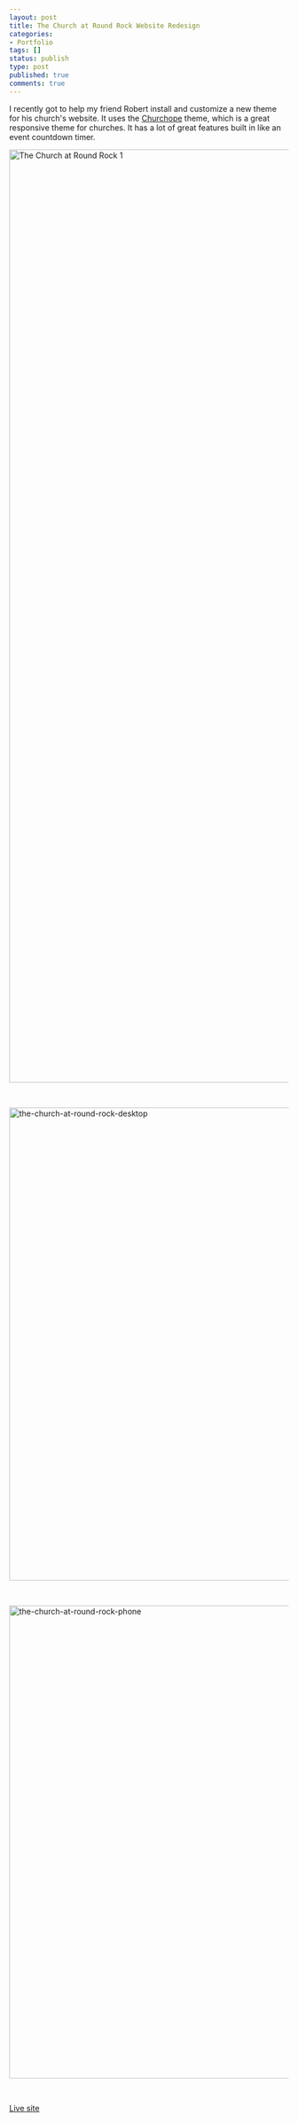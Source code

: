 ```yaml
---
layout: post
title: The Church at Round Rock Website Redesign
categories:
- Portfolio
tags: []
status: publish
type: post
published: true
comments: true
---
```


I recently got to help my friend Robert install and customize a new theme for his church's website. It uses the <a href="http://themeforest.net/item/churchope-responsive-wordpress-theme/2708562" target="_blank">Churchope</a> theme, which is a great responsive theme for churches. It has a lot of great features built in like an event countdown timer.

<a href="http://www.adamwadeharris.com/assets/uploads/2013/10/The-Church-at-Round-Rock-1.png"><img class="aligncenter size-full wp-image-409" alt="The Church at Round Rock 1" src="{{site.url}}/assets/uploads/2013/10/The-Church-at-Round-Rock-1.png" width="1263" height="1683" /></a>

&nbsp;

<a href="http://www.adamwadeharris.com/assets/uploads/2013/10/the-church-at-round-rock-desktop.png"><img class="aligncenter size-full wp-image-410" alt="the-church-at-round-rock-desktop" src="{{site.url}}/assets/uploads/2013/10/the-church-at-round-rock-desktop.png" width="1280" height="853" /></a>

&nbsp;

<a href="http://www.adamwadeharris.com/assets/uploads/2013/10/the-church-at-round-rock-phone.png"><img class="aligncenter size-full wp-image-411" alt="the-church-at-round-rock-phone" src="{{site.url}}/assets/uploads/2013/10/the-church-at-round-rock-phone.png" width="1280" height="853" /></a>

&nbsp;

<a href="http://www.thechurchatroundrock.com" target="_blank">Live site</a>
